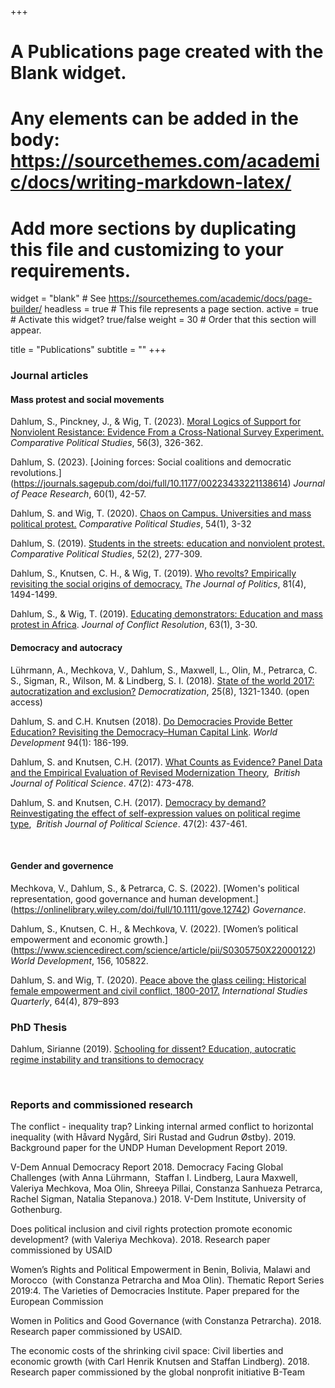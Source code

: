+++
# A Publications page created with the Blank widget.
# Any elements can be added in the body: https://sourcethemes.com/academic/docs/writing-markdown-latex/
# Add more sections by duplicating this file and customizing to your requirements.

widget = "blank"  # See https://sourcethemes.com/academic/docs/page-builder/
headless = true  # This file represents a page section.
active = true  # Activate this widget? true/false
weight = 30  # Order that this section will appear.

title = "Publications"
subtitle = ""
+++

### Journal articles

#### Mass protest and social movements 

Dahlum, S., Pinckney, J., & Wig, T. (2023). [Moral Logics of Support for Nonviolent Resistance: Evidence From a Cross-National Survey Experiment.](https://journals.sagepub.com/doi/10.1177/00104140221100198) *Comparative Political Studies*, 56(3), 326-362.

Dahlum, S. (2023). [Joining forces: Social coalitions and democratic revolutions.] (https://journals.sagepub.com/doi/full/10.1177/00223433221138614) *Journal of Peace Research*, 60(1), 42-57.

Dahlum, S. and Wig, T. (2020). [Chaos on Campus. Universities and mass political protest.](https://journals.sagepub.com/doi/full/10.1177/0010414020919902) *Comparative Political Studies*, 54(1), 3-32

Dahlum, S. (2019). [Students in the streets: education and nonviolent protest.](https://journals.sagepub.com/doi/full/10.1177/0010414018758761?casa_token=AM7LJG5UpRoAAAAA%3AMYqHYQOiUQHWf1Iu_JhfULltokBsuSMCQqIhuxYAH2ZzweQymYb8upFjK8hr5h2f8eNvJIA6_Y1qCg) *Comparative Political Studies*, 52(2), 277-309.

Dahlum, S., Knutsen, C. H., & Wig, T. (2019). [Who revolts? Empirically revisiting the social origins of democracy.](https://www.journals.uchicago.edu/doi/abs/10.1086/704699) *The Journal of Politics*, 81(4), 1494-1499.

Dahlum, S., & Wig, T. (2019). [Educating demonstrators: Education and mass protest in Africa](https://journals.sagepub.com/doi/full/10.1177/0022002717721394). *Journal of Conflict Resolution*, 63(1), 3-30. 

#### Democracy and autocracy 

Lührmann, A., Mechkova, V., Dahlum, S., Maxwell, L., Olin, M., Petrarca, C. S., Sigman, R., Wilson, M. & Lindberg, S. I. (2018). [State of the world 2017: autocratization and exclusion?](https://www.tandfonline.com/doi/full/10.1080/13510347.2018.1479693) *Democratization*, 25(8), 1321-1340. (open access)

Dahlum, S. and C.H. Knutsen (2018). [Do Democracies Provide Better Education? Revisiting the Democracy–Human Capital Link](https://www.sciencedirect.com/science/article/abs/pii/S0305750X17300037). *World Development* 94(1): 186-199.

Dahlum, S. and Knutsen, C.H. (2017). [What Counts as Evidence? Panel Data and the Empirical Evaluation of Revised Modernization Theory](https://www.cambridge.org/core/journals/british-journal-of-political-science/article/what-counts-as-evidence-panel-data-and-the-empirical-evaluation-of-revised-modernization-theory/C671918F50E383543A6A6390BE4AFD97),  *British Journal of Political Science*. 47(2): 473-478.

Dahlum, S. and Knutsen, C.H. (2017). [Democracy by demand? Reinvestigating the effect of self-expression values on political regime type](https://www.cambridge.org/core/journals/british-journal-of-political-science/article/democracy-by-demand-reinvestigating-the-effect-of-selfexpression-values-on-political-regime-type/0CF38782E076973B4D283DFB1C18F429),  *British Journal of Political Science*. 47(2): 437-461.

<br>

#### Gender and governence 

Mechkova, V., Dahlum, S., & Petrarca, C. S. (2022). [Women's political representation, good governance and human development.] (https://onlinelibrary.wiley.com/doi/full/10.1111/gove.12742) *Governance*.

Dahlum, S., Knutsen, C. H., & Mechkova, V. (2022). [Women’s political empowerment and economic growth.] (https://www.sciencedirect.com/science/article/pii/S0305750X22000122) *World Development*, 156, 105822.

Dahlum, S. and Wig, T. (2020). [Peace above the glass ceiling: Historical female empowerment and civil conflict, 1800-2017.](https://academic.oup.com/isq/article-abstract/64/4/879/5908073) *International Studies Quarterly*, 64(4), 879–893


### PhD Thesis

Dahlum, Sirianne (2019). [Schooling for dissent? Education, autocratic regime instability and transitions to democracy](https://www.dropbox.com/s/pl4g7e2j9k95pg0/Masterdoc_PHD.pdf?dl=0)

<br>

### Reports and commissioned research

The conflict - inequality trap? Linking internal armed conflict to horizontal inequality (with Håvard Nygård, Siri Rustad and Gudrun Østby). 2019. Background paper for the UNDP Human Development Report 2019.

V-Dem Annual Democracy Report 2018. Democracy Facing Global Challenges (with Anna Lührmann,  Staffan I. Lindberg, Laura Maxwell, Valeriya Mechkova, Moa Olin, Shreeya Pillai, Constanza Sanhueza Petrarca, Rachel Sigman, Natalia Stepanova.) 2018. V-Dem Institute, University of Gothenburg.

Does political inclusion and civil rights protection promote economic development? (with Valeriya Mechkova). 2018. Research paper commissioned by USAID

Women’s Rights and Political Empowerment in Benin, Bolivia, Malawi and Morocco  (with Constanza Petrarcha and Moa Olin). Thematic Report Series 2019:4. The Varieties of Democracies Institute. Paper prepared for the European Commission

Women in Politics and Good Governance (with Constanza Petrarcha). 2018. Research paper commissioned by USAID. 

The economic costs of the shrinking civil space: Civil liberties and economic growth (with Carl Henrik Knutsen and Staffan Lindberg). 2018. Research paper commissioned by the global nonprofit initiative B-Team  

